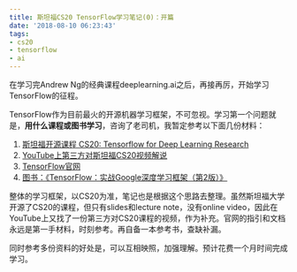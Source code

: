 ```yaml
---
title: 斯坦福CS20 TensorFlow学习笔记(0)：开篇
date: '2018-08-10 06:23:43'
tags:
- cs20
- tensorflow
- ai
---
```


在学习完Andrew Ng的经典课程deeplearning.ai之后，再接再厉，开始学习TensorFlow的征程。

<!--more-->


TensorFlow作为目前最火的开源机器学习框架，不可忽视。学习第一个问题就是，**用什么课程或图书学习**，咨询了老司机，我暂定参考以下面几份材料：

1. [斯坦福开源课程 CS20: Tensorflow for Deep Learning Research](http://web.stanford.edu/class/cs20si/)
2. [YouTube上第三方对斯坦福CS20视频解说](https://www.youtube.com/watch?v=g-EvyKpZjmQ)
3. [TensorFlow官网](https://www.tensorflow.org/)
4. [图书：《TensorFlow：实战Google深度学习框架（第2版）》](https://book.douban.com/subject/30137062/)

整体的学习框架，以CS20为准，笔记也是根据这个思路去整理。虽然斯坦福大学开源了CS20的课程，但只有slides和lecture note，没有online video，因此在YouTube上又找了一份第三方对CS20课程的视频，作为补充。官网的指引和文档永远是第一手材料，时刻参考。再自备一本参考书，查缺补漏。

同时参考多份资料的好处是，可以互相映照，加强理解。预计花费一个月时间完成学习。
